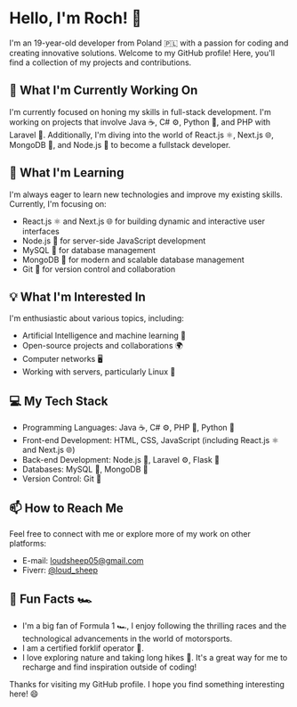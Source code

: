 # Hello, I'm Roch! 👋

I'm an 19-year-old developer from Poland 🇵🇱 with a passion for coding and creating innovative solutions. Welcome to my GitHub profile! Here, you'll find a collection of my projects and contributions.

## 🔭 What I'm Currently Working On

I'm currently focused on honing my skills in full-stack development. I'm working on projects that involve Java ☕️, C# ⚙️, Python 🐍, and PHP with Laravel 🚀. Additionally, I'm diving into the world of React.js ⚛️, Next.js 🌐, MongoDB 🍃, and Node.js 🚀 to become a fullstack developer.

## 🌱 What I'm Learning

I'm always eager to learn new technologies and improve my existing skills. Currently, I'm focusing on:

- React.js ⚛️ and Next.js 🌐 for building dynamic and interactive user interfaces
- Node.js 🚀 for server-side JavaScript development
- MySQL 🐬 for database management
- MongoDB 🍃 for modern and scalable database management
- Git 🌳 for version control and collaboration

## 💡 What I'm Interested In

I'm enthusiastic about various topics, including:

- Artificial Intelligence and machine learning 🤖
- Open-source projects and collaborations 🌍
- Computer networks 🖥️
- Working with servers, particularly Linux 🐧

## 💻 My Tech Stack

- Programming Languages: Java ☕️, C# ⚙️, PHP 🚀, Python 🐍
- Front-end Development: HTML, CSS, JavaScript (including React.js ⚛️ and Next.js 🌐)
- Back-end Development: Node.js 🚀, Laravel ⚙️, Flask 🚀
- Databases: MySQL 🐬, MongoDB 🍃
- Version Control: Git 🌳

## 📫 How to Reach Me

Feel free to connect with me or explore more of my work on other platforms:

- E-mail: loudsheep05@gmail.com
- Fiverr: [@loud_sheep](https://www.fiverr.com/loud_sheep)

## 🌟 Fun Facts 🏎️

- I'm a big fan of Formula 1 🏎️, I enjoy following the thrilling races and the technological advancements in the world of motorsports.
- I am a certified forklif operator 🦺.
- I love exploring nature and taking long hikes 🌲. It's a great way for me to recharge and find inspiration outside of coding!

Thanks for visiting my GitHub profile. I hope you find something interesting here! 😄
